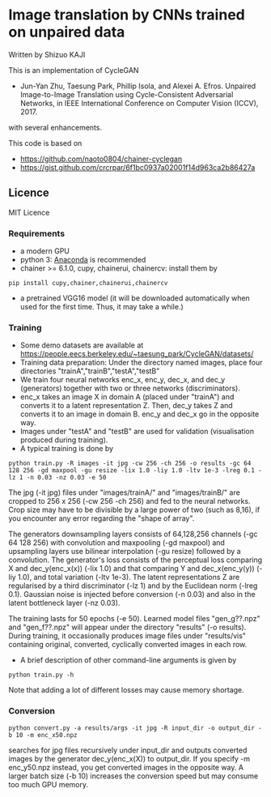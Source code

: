 # Image translation by CNNs trained on unpaired data
Written by Shizuo KAJI

This is an implementation of CycleGAN

- Jun-Yan Zhu, Taesung Park, Phillip Isola, and Alexei A. Efros. Unpaired Image-to-Image Translation using Cycle-Consistent Adversarial Networks, in IEEE International Conference on Computer Vision (ICCV), 2017. 

with several enhancements.

This code is based on 
- https://github.com/naoto0804/chainer-cyclegan
- https://gist.github.com/crcrpar/6f1bc0937a02001f14d963ca2b86427a

## Licence
MIT Licence

### Requirements
- a modern GPU
- python 3: [Anaconda](https://anaconda.org) is recommended
- chainer >= 6.1.0, cupy, chainerui, chainercv: install them by
```
pip install cupy,chainer,chainerui,chainercv
```
- a pretrained VGG16 model (it will be downloaded automatically when used for the first time. Thus, it may take a while.)

### Training
- Some demo datasets are available at https://people.eecs.berkeley.edu/~taesung_park/CycleGAN/datasets/
- Training data preparation: Under the directory named images, place four directories
"trainA","trainB","testA","testB"
- We train four neural networks enc_x, enc_y, dec_x, and dec_y (generators) together with two or three networks (discriminators).
- enc_x takes an image X in domain A (placed under "trainA") and converts it to a latent representation Z.
Then, dec_y takes Z and converts it to an image in domain B. enc_y and dec_x go in the opposite way.
- Images under "testA" and "testB" are used for validation (visualisation produced during training).
- A typical training is done by
```
python train.py -R images -it jpg -cw 256 -ch 256 -o results -gc 64 128 256 -gd maxpool -gu resize -lix 1.0 -liy 1.0 -ltv 1e-3 -lreg 0.1 -lz 1 -n 0.03 -nz 0.03 -e 50
```
The jpg (-it jpg) files under "images/trainA/" and "images/trainB/" are cropped to 256 x 256 (-cw 256 -ch 256)
and fed to the neural networks.
Crop size may have to be divisible by a large power of two (such as 8,16), if you encounter any error regarding the "shape of array".

The generators downsampling layers consists of 64,128,256 channels (-gc 64 128 256) with convolution and maxpooling (-gd maxpool)
and upsampling layers use bilinear interpolation (-gu resize) followed by a convolution.
The generator's loss consists of the perceptual loss comparing X and dec_y(enc_x(x)) (-lix 1.0) and that comparing Y and dec_x(enc_y(y)) (-liy 1.0),
and total variation (-ltv 1e-3).
The latent representations Z are regularised by a third discriminator (-lz 1) and by the Euclidean norm (-lreg 0.1).
Gaussian noise is injected before conversion (-n 0.03) and also in the latent bottleneck layer (-nz 0.03).

The training lasts for 50 epochs (-e 50).
Learned model files "gen_g??.npz" and "gen_f??.npz" will appear under the directory "results" (-o results).
During training, it occasionally produces image files under "results/vis" containing original, converted, cyclically converted images in each row. 
- A brief description of other command-line arguments is given by
```
python train.py -h
```
Note that adding a lot of different losses may cause memory shortage.

### Conversion
```
python convert.py -a results/args -it jpg -R input_dir -o output_dir -b 10 -m enc_x50.npz
```
searches for jpg files recursively under input_dir and outputs converted images by the generator dec_y(enc_x(X)) to output_dir.
If you specify -m enc_y50.npz instead, you get converted images in the opposite way.
A larger batch size (-b 10) increases the conversion speed but may consume too much GPU memory.
